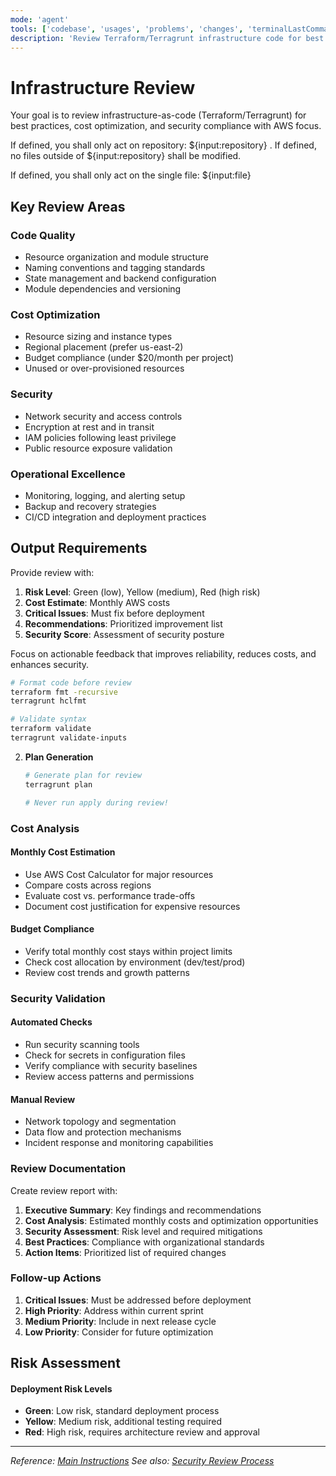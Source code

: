 ```yaml
---
mode: 'agent'
tools: ['codebase', 'usages', 'problems', 'changes', 'terminalLastCommand', 'githubRepo', 'editFiles', 'runCommands', 'get_syntax_docs', 'mermaid-diagram-validator', 'mermaid-diagram-preview']
description: 'Review Terraform/Terragrunt infrastructure code for best practices, cost optimization, and security'
---
```


# Infrastructure Review

Your goal is to review infrastructure-as-code (Terraform/Terragrunt) for best practices,
cost optimization, and security compliance with AWS focus.

If defined, you shall only act on repository: ${input:repository} . If defined, no files
outside of ${input:repository} shall be modified.

If defined, you shall only act on the single file: ${input:file}

## Key Review Areas

### Code Quality
- Resource organization and module structure
- Naming conventions and tagging standards
- State management and backend configuration
- Module dependencies and versioning

### Cost Optimization
- Resource sizing and instance types
- Regional placement (prefer us-east-2)
- Budget compliance (under $20/month per project)
- Unused or over-provisioned resources

### Security
- Network security and access controls
- Encryption at rest and in transit
- IAM policies following least privilege
- Public resource exposure validation

### Operational Excellence
- Monitoring, logging, and alerting setup
- Backup and recovery strategies
- CI/CD integration and deployment practices

## Output Requirements

Provide review with:
1. **Risk Level**: Green (low), Yellow (medium), Red (high risk)
2. **Cost Estimate**: Monthly AWS costs
3. **Critical Issues**: Must fix before deployment
4. **Recommendations**: Prioritized improvement list
5. **Security Score**: Assessment of security posture

Focus on actionable feedback that improves reliability, reduces costs, and enhances security.
   ```bash
   # Format code before review
   terraform fmt -recursive
   terragrunt hclfmt

   # Validate syntax
   terraform validate
   terragrunt validate-inputs
   ```

2. **Plan Generation**
   ```bash
   # Generate plan for review
   terragrunt plan

   # Never run apply during review!
   ```

### Cost Analysis

#### Monthly Cost Estimation
- Use AWS Cost Calculator for major resources
- Compare costs across regions
- Evaluate cost vs. performance trade-offs
- Document cost justification for expensive resources

#### Budget Compliance
- Verify total monthly cost stays within project limits
- Check cost allocation by environment (dev/test/prod)
- Review cost trends and growth patterns

### Security Validation

#### Automated Checks
- Run security scanning tools
- Check for secrets in configuration files
- Verify compliance with security baselines
- Review access patterns and permissions

#### Manual Review
- Network topology and segmentation
- Data flow and protection mechanisms
- Incident response and monitoring capabilities

### Review Documentation

Create review report with:

1. **Executive Summary**: Key findings and recommendations
2. **Cost Analysis**: Estimated monthly costs and optimization opportunities
3. **Security Assessment**: Risk level and required mitigations
4. **Best Practices**: Compliance with organizational standards
5. **Action Items**: Prioritized list of required changes

### Follow-up Actions

1. **Critical Issues**: Must be addressed before deployment
2. **High Priority**: Address within current sprint
3. **Medium Priority**: Include in next release cycle
4. **Low Priority**: Consider for future optimization


## Risk Assessment

#### Deployment Risk Levels
- **Green**: Low risk, standard deployment process
- **Yellow**: Medium risk, additional testing required
- **Red**: High risk, requires architecture review and approval

---

*Reference: [Main Instructions](../copilot-instructions.md)*
*See also: [Security Review Process](security-review.prompt.md)*
